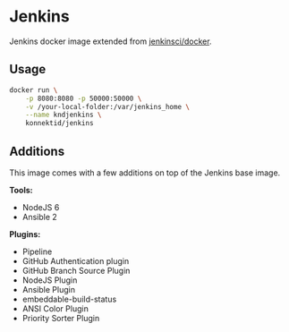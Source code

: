 # Jenkins
Jenkins docker image extended from [jenkinsci/docker](https://github.com/jenkinsci/docker).

## Usage

```sh
docker run \
    -p 8080:8080 -p 50000:50000 \
    -v /your-local-folder:/var/jenkins_home \
    --name kndjenkins \
    konnektid/jenkins
```

## Additions
This image comes with a few additions on top of the Jenkins base image.

**Tools:**

- NodeJS 6
- Ansible 2

**Plugins:**

- Pipeline
- GitHub Authentication plugin
- GitHub Branch Source Plugin
- NodeJS Plugin
- Ansible Plugin
- embeddable-build-status
- ANSI Color Plugin
- Priority Sorter Plugin
